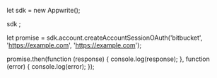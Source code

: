 let sdk = new Appwrite();

sdk
;

let promise = sdk.account.createAccountSessionOAuth('bitbucket', 'https://example.com', 'https://example.com');

promise.then(function (response) {
    console.log(response);
}, function (error) {
    console.log(error);
});
